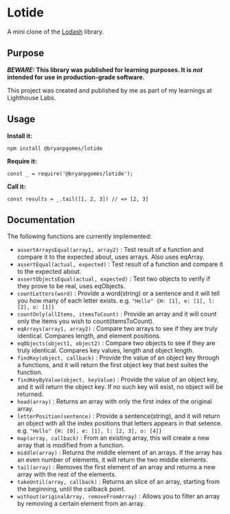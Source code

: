 # Lotide

A mini clone of the [Lodash](https://lodash.com) library.

## Purpose

**_BEWARE:_ This library was published for learning purposes. It is _not_ intended for use in production-grade software.**

This project was created and published by me as part of my learnings at Lighthouse Labs. 

## Usage

**Install it:**

`npm install @bryanpgomes/lotide`

**Require it:**

`const _ = require('@bryanpgomes/lotide');`

**Call it:**

`const results = _.tail([1, 2, 3]) // => [2, 3]`

## Documentation

The following functions are currently implemented:

* `assertArraysEqual(array1, array2)` : Test result of a function and compare it to the expected about, uses arrays. Also uses eqArray.
* `assertEqual(actual, expected)` : Test result of a function and compare it to the expected about.
* `assertObjectsEqual(actual, expected)` : Test two objects to verify if they prove to be real, uses eqObjects.
* `countLetters(word)` : Provide a word(string) or a sentence and it will tell you how many of each letter exists. e.g. `"Hello" {H: [1], e: [1], l: [2], o: [1]}`
* `countOnly(allItems, itemsToCount)` : Provide an array and it will count only the items you wish to count(itemsToCount).
* `eqArrays(array1, array2)` : Compare two arrays to see if they are truly identical. Compares length, and element positions.
* `eqObjects(object1, object2)` : Compare two objects to see if they are truly identical. Compares key values, length and object length.
* `findKey(object, callback)` : Provide the value of an object key through a functions, and it will return the first object key that best suites the function.
* `findKeyByValue(object, keyValue)` : Provide the value of an object key, and it will return the object key. If no such key will exist, no object will be returned.
* `head(array)` : Returns an array with only the first index of the original array.
* `letterPosition(sentence)` : Provide a sentence(string), and it will return an object with all the index positions that letters appears in that setence. e.g. `"Hello" {H: [0], e: [1], l: [2, 3], o: [4]}`
* `map(array, callback)` : From an existing array, this will create a new array that is modified from a function.
* `middle(array)` : Returns the middle element of an arrays. If the array has an even number of elements, it will return the two middle elements.
* `tail(array)` : Removes the first element of an array and returns a new array with the rest of the elements.
* `takeUntil(array, callback)` : Returns an slice of an array, starting from the beginning, until the callback point.
* `without(originalArray, removeFromArray)` : Allows you to filter an array by removing a certain element from an array.